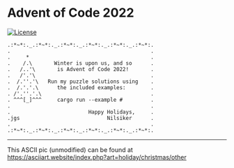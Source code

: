 # Advent of Code 2022
[![License](https://img.shields.io/badge/license-MIT-informational)](LICENSE.MIT)



    .:*~*:._.:*~*:._.:*~*:._.:*~*:._.:*~*:._.:*~*:.
    .                                             .
    .     *                                       .
    .    /.\       Winter is upon us, and so      .
    .   /..'\       is Advent of Code 2022!       .
    .   /'.'\                                     .
    .  /.''.'\   Run my puzzle solutions using    .
    .  /.'.'.\      the included examples:        .
    . /'.''.'.\                                   .
    . ^^^[_]^^^     cargo run --example #         .
    .                                             .
    .                         Happy Holidays,     .
    .jgs                            Nilsiker      .
    .                                             .
    .:*~*:._.:*~*:._.:*~*:._.:*~*:._.:*~*:._.:*~*:.

------------------------------------------------
This ASCII pic (unmodified) can be found at
https://asciiart.website/index.php?art=holiday/christmas/other